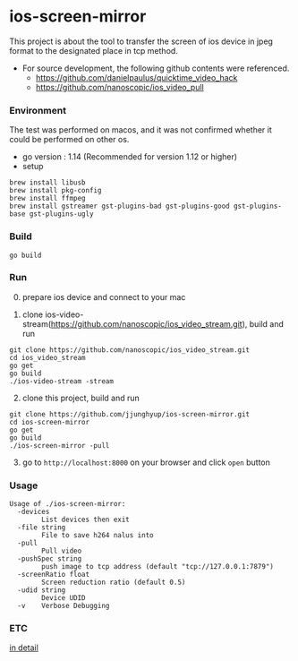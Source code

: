 # ios-screen-mirror
This project is about the tool to transfer the screen of ios device in jpeg format to the designated place in tcp method.

 - For source development, the following github contents were referenced.
   - https://github.com/danielpaulus/quicktime_video_hack
   - https://github.com/nanoscopic/ios_video_pull
   
### Environment
The test was performed on macos, and it was not confirmed whether it could be performed on other os.
 - go version : 1.14 (Recommended for version 1.12 or higher)
 - setup
 ```
 brew install libusb
 brew install pkg-config
 brew install ffmpeg
 brew install gstreamer gst-plugins-bad gst-plugins-good gst-plugins-base gst-plugins-ugly
 ```

### Build
```
go build
```

### Run
0. prepare ios device and connect to your mac

1. clone ios-video-stream(https://github.com/nanoscopic/ios_video_stream.git), build and run
```
git clone https://github.com/nanoscopic/ios_video_stream.git
cd ios_video_stream
go get
go build
./ios-video-stream -stream
```

2. clone this project, build and run
```
git clone https://github.com/jjunghyup/ios-screen-mirror.git
cd ios-screen-mirror
go get
go build
./ios-screen-mirror -pull
```

3. go to `http://localhost:8000` on your browser and click `open` button

### Usage
```
Usage of ./ios-screen-mirror:
  -devices
    	List devices then exit
  -file string
    	File to save h264 nalus into
  -pull
    	Pull video
  -pushSpec string
    	push image to tcp address (default "tcp://127.0.0.1:7879")
  -screenRatio float
    	Screen reduction ratio (default 0.5)
  -udid string
    	Device UDID
  -v	Verbose Debugging
```

### ETC
[in detail](https://velog.io/@chacha/아이폰-미러링-툴-소개)
